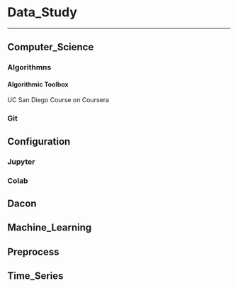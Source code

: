 # Data_Study
----------
## Computer_Science
### Algorithmns
#### Algorithmic Toolbox
UC San Diego Course on Coursera
### Git
## Configuration
### Jupyter
### Colab
## Dacon
## Machine_Learning
## Preprocess
## Time_Series
